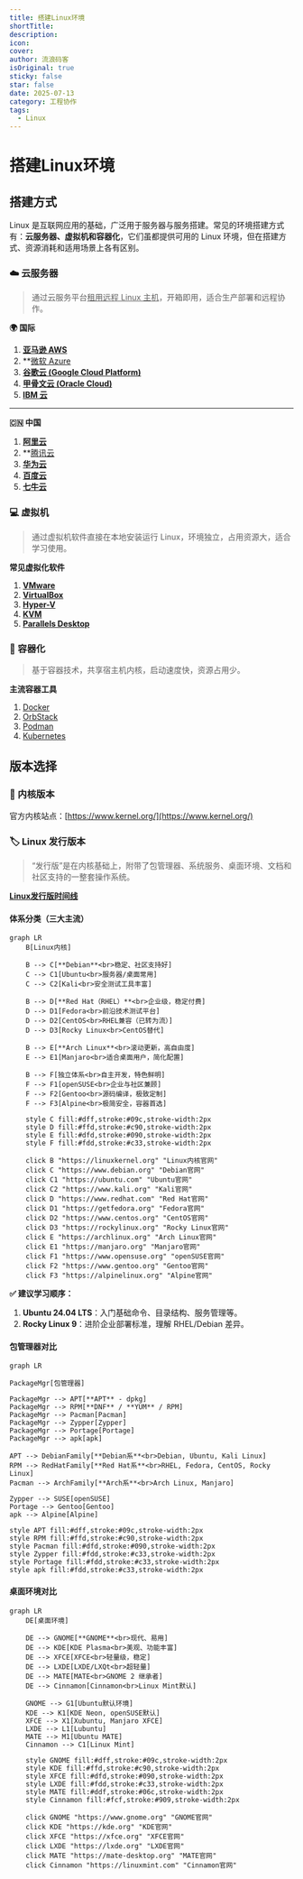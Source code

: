 ```yaml
---
title: 搭建Linux环境
shortTitle: 
description: 
icon: 
cover: 
author: 流浪码客
isOriginal: true
sticky: false
star: false
date: 2025-07-13
category: 工程协作
tags:
  - Linux
---
```

# 搭建Linux环境
## 搭建方式
Linux 是互联网应用的基础，广泛用于服务器与服务搭建。常见的环境搭建方式有：**云服务器、虚拟机和容器化**，它们虽都提供可用的 Linux 环境，但在搭建方式、资源消耗和适用场景上各有区别。
### ☁️ 云服务器
> 通过云服务平台<u>租用远程 Linux 主机</u>，开箱即用，适合生产部署和远程协作。

**🌍 国际**
1. **[亚马逊 AWS](https://aws.amazon.com/)** 
2. **[微软 Azure](https://azure.microsoft.com/)
3. **[谷歌云 (Google Cloud Platform)](https://cloud.google.com/)** 
4. **[甲骨文云 (Oracle Cloud)](https://www.oracle.com/cloud/)** 
5. **[IBM 云](https://www.ibm.com/cn-zh/cloud)**
---
**🇨🇳 中国**
1. **[阿里云](https://www.aliyun.com/)** 
2. **[腾讯云](https://cloud.tencent.com/)
3. **[华为云](https://www.huaweicloud.com/)**  
4. **[百度云](https://cloud.baidu.com/)** 
5. **[七牛云](https://www.qiniu.com/)** 
### 💻 虚拟机
> 通过虚拟机软件直接在本地安装运行 Linux，环境独立，占用资源大，适合学习使用。

**常见虚拟化软件**
1. **[VMware](https://www.vmware.com/)**
2. **[VirtualBox](https://www.virtualbox.org/)** 
3. **[Hyper-V](https://learn.microsoft.com/en-us/virtualization/hyper-v-on-windows/)**
4. **[KVM](https://www.linux-kvm.org/)** 
5. **[Parallels Desktop](https://www.parallels.com/)**
### 🐳 容器化
> 基于容器技术，共享宿主机内核，启动速度快，资源占用少。

**主流容器工具**
1. [Docker](https://www.docker.com/)
2. [OrbStack](https://orbstack.dev/)
3. [Podman](https://podman.io/)
4. [Kubernetes](https://kubernetes.io/)
## 版本选择
### 🧬 内核版本
官方内核站点：[https://www.kernel.org/](https://www.kernel.org/)
### 🏷️ Linux 发行版本
> “发行版”是在内核基础上，附带了包管理器、系统服务、桌面环境、文档和社区支持的一整套操作系统。

**[Linux发行版时间线](https://upload.wikimedia.org/wikipedia/commons/a/ad/2023_Linux_Distributions_Timeline.svg)**
#### 体系分类（三大主流）
```mermaid
graph LR
    B[Linux内核]
    
    B --> C[**Debian**<br>稳定、社区支持好]
    C --> C1[Ubuntu<br>服务器/桌面常用]
    C --> C2[Kali<br>安全测试工具丰富]
    
    B --> D[**Red Hat（RHEL）**<br>企业级，稳定付费]
    D --> D1[Fedora<br>前沿技术测试平台]
    D --> D2[CentOS<br>RHEL兼容（已转为流）]
    D --> D3[Rocky Linux<br>CentOS替代]

    B --> E[**Arch Linux**<br>滚动更新，高自由度]
    E --> E1[Manjaro<br>适合桌面用户，简化配置]

    B --> F[独立体系<br>自主开发，特色鲜明]
    F --> F1[openSUSE<br>企业与社区兼顾]
    F --> F2[Gentoo<br>源码编译，极致定制]
    F --> F3[Alpine<br>极简安全，容器首选]

    style C fill:#dff,stroke:#09c,stroke-width:2px
    style D fill:#ffd,stroke:#c90,stroke-width:2px
    style E fill:#dfd,stroke:#090,stroke-width:2px
    style F fill:#fdd,stroke:#c33,stroke-width:2px

    click B "https://linuxkernel.org" "Linux内核官网"
    click C "https://www.debian.org" "Debian官网"
    click C1 "https://ubuntu.com" "Ubuntu官网"
    click C2 "https://www.kali.org" "Kali官网"
    click D "https://www.redhat.com" "Red Hat官网"
    click D1 "https://getfedora.org" "Fedora官网"
    click D2 "https://www.centos.org" "CentOS官网"
    click D3 "https://rockylinux.org" "Rocky Linux官网"
    click E "https://archlinux.org" "Arch Linux官网"
    click E1 "https://manjaro.org" "Manjaro官网"
    click F1 "https://www.opensuse.org" "openSUSE官网"
    click F2 "https://www.gentoo.org" "Gentoo官网"
    click F3 "https://alpinelinux.org" "Alpine官网"
```
**✅ 建议学习顺序：**
1. **Ubuntu 24.04 LTS**：入门基础命令、目录结构、服务管理等。
2. **Rocky Linux 9**：进阶企业部署标准，理解 RHEL/Debian 差异。
#### 包管理器对比
```mermaid
graph LR

PackageMgr[包管理器]

PackageMgr --> APT[**APT** - dpkg]
PackageMgr --> RPM[**DNF** / **YUM** / RPM]
PackageMgr --> Pacman[Pacman]
PackageMgr --> Zypper[Zypper]
PackageMgr --> Portage[Portage]
PackageMgr --> apk[apk]

APT --> DebianFamily[**Debian系**<br>Debian, Ubuntu, Kali Linux]
RPM --> RedHatFamily[**Red Hat系**<br>RHEL, Fedora, CentOS, Rocky Linux]
Pacman --> ArchFamily[**Arch系**<br>Arch Linux, Manjaro]

Zypper --> SUSE[openSUSE]
Portage --> Gentoo[Gentoo]
apk --> Alpine[Alpine]

style APT fill:#dff,stroke:#09c,stroke-width:2px
style RPM fill:#ffd,stroke:#c90,stroke-width:2px
style Pacman fill:#dfd,stroke:#090,stroke-width:2px
style Zypper fill:#fdd,stroke:#c33,stroke-width:2px
style Portage fill:#fdd,stroke:#c33,stroke-width:2px
style apk fill:#fdd,stroke:#c33,stroke-width:2px
```
#### 桌面环境对比
```mermaid
graph LR
    DE[桌面环境]

    DE --> GNOME[**GNOME**<br>现代、易用]
    DE --> KDE[KDE Plasma<br>美观、功能丰富]
    DE --> XFCE[XFCE<br>轻量级，稳定]
    DE --> LXDE[LXDE/LXQt<br>超轻量]
    DE --> MATE[MATE<br>GNOME 2 继承者]
    DE --> Cinnamon[Cinnamon<br>Linux Mint默认]

    GNOME --> G1[Ubuntu默认环境]
    KDE --> K1[KDE Neon, openSUSE默认]
    XFCE --> X1[Xubuntu, Manjaro XFCE]
    LXDE --> L1[Lubuntu]
    MATE --> M1[Ubuntu MATE]
    Cinnamon --> C1[Linux Mint]

    style GNOME fill:#dff,stroke:#09c,stroke-width:2px
    style KDE fill:#ffd,stroke:#c90,stroke-width:2px
    style XFCE fill:#dfd,stroke:#090,stroke-width:2px
    style LXDE fill:#fdd,stroke:#c33,stroke-width:2px
    style MATE fill:#ddf,stroke:#06c,stroke-width:2px
    style Cinnamon fill:#fcf,stroke:#909,stroke-width:2px

    click GNOME "https://www.gnome.org" "GNOME官网"
    click KDE "https://kde.org" "KDE官网"
    click XFCE "https://xfce.org" "XFCE官网"
    click LXDE "https://lxde.org" "LXDE官网"
    click MATE "https://mate-desktop.org" "MATE官网"
    click Cinnamon "https://linuxmint.com" "Cinnamon官网"
```
